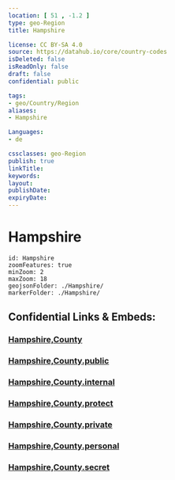 ```yaml
---
location: [ 51 , -1.2 ] 
type: geo-Region
title: Hampshire

license: CC BY-SA 4.0
source: https://datahub.io/core/country-codes
isDeleted: false
isReadOnly: false
draft: false
confidential: public

tags:
- geo/Country/Region
aliases:
- Hampshire

Languages:
- de

cssclasses: geo-Region
publish: true
linkTitle: 
keywords: 
layout: 
publishDate: 
expiryDate: 
---
```


# Hampshire

```leaflet
id: Hampshire
zoomFeatures: true 
minZoom: 2 
maxZoom: 18
geojsonFolder: ./Hampshire/
markerFolder: ./Hampshire/
```


## Confidential Links & Embeds: 

### [Hampshire,County](/_Standards/Earth/Continent/Europe/Europe~North/UK/England/Regions~England/South_East_England/Hampshire,County.md) 

### [Hampshire,County.public](/_public/Earth/Continent/Europe/Europe~North/UK/England/Regions~England/South_East_England/Hampshire,County.public.md) 

### [Hampshire,County.internal](/_internal/Earth/Continent/Europe/Europe~North/UK/England/Regions~England/South_East_England/Hampshire,County.internal.md) 

### [Hampshire,County.protect](/_protect/Earth/Continent/Europe/Europe~North/UK/England/Regions~England/South_East_England/Hampshire,County.protect.md) 

### [Hampshire,County.private](/_private/Earth/Continent/Europe/Europe~North/UK/England/Regions~England/South_East_England/Hampshire,County.private.md) 

### [Hampshire,County.personal](/_personal/Earth/Continent/Europe/Europe~North/UK/England/Regions~England/South_East_England/Hampshire,County.personal.md) 

### [Hampshire,County.secret](/_secret/Earth/Continent/Europe/Europe~North/UK/England/Regions~England/South_East_England/Hampshire,County.secret.md)

